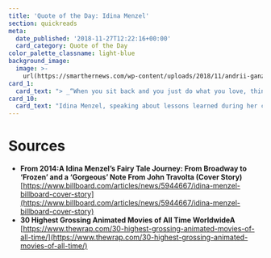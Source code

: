 ```yaml
---
title: 'Quote of the Day: Idina Menzel'
section: quickreads
meta:
  date_published: '2018-11-27T12:22:16+00:00'
  card_category: Quote of the Day
color_palette_classname: light-blue
background_image:
  image: >-
    url(https://smarthernews.com/wp-content/uploads/2018/11/andrii-ganzevych-1054826-unsplash-min-scaled.jpg)
card_1:
  card_text: "> _“When you sit back and you just do what you love, things happen.a\x1D_"
card_10:
  card_text: "Idina Menzel, speaking about lessons learned during her career. Menzel provides the voice for Elsa in Walt Disney's a\x1CFrozena\x1D, released 5 years ago today. \"Frozen\" remains the highest grossing animated movie ever. Its sequel is expected next November.\n\n[view sources](https://smarthernews.com/quote-of-the-day-2/)"
---
```

Sources
=======

*   **From 2014:A Idina Menzel’s Fairy Tale Journey: From Broadway to ‘Frozen’ and a ‘Gorgeous’ Note From John Travolta (Cover Story)**  
    [https://www.billboard.com/articles/news/5944667/idina-menzel-billboard-cover-story](https://www.billboard.com/articles/news/5944667/idina-menzel-billboard-cover-story)
*   **30 Highest Grossing Animated Movies of All Time WorldwideA**  
    [https://www.thewrap.com/30-highest-grossing-animated-movies-of-all-time/](https://www.thewrap.com/30-highest-grossing-animated-movies-of-all-time/)